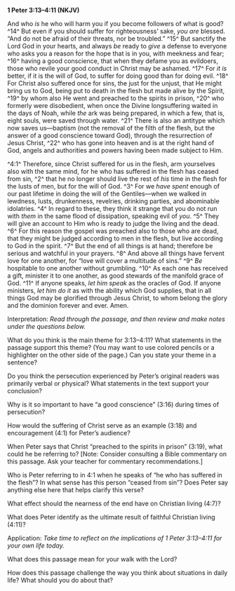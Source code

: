 **1 Peter 3:13–4:11 (NKJV)**

And who *is* he who will harm you if you become followers of what is good? ^14^ But even if you should suffer for righteousness’ sake, *you are* blessed. “And do not be afraid of their threats, nor be troubled.” ^15^ But sanctify the Lord God in your hearts, and always *be* ready to *give* a defense to everyone who asks you a reason for the hope that is in you, with meekness and fear; ^16^ having a good conscience, that when they defame you as evildoers, those who revile your good conduct in Christ may be ashamed. ^17^ For *it is* better, if it is the will of God, to suffer for doing good than for doing evil. ^18^ For Christ also suffered once for sins, the just for the unjust, that He might bring us to God, being put to death in the flesh but made alive by the Spirit, ^19^ by whom also He went and preached to the spirits in prison, ^20^ who formerly were disobedient, when once the Divine longsuffering waited in the days of Noah, while *the* ark was being prepared, in which a few, that is, eight souls, were saved through water. ^21^ There is also an antitype which now saves us—baptism (not the removal of the filth of the flesh, but the answer of a good conscience toward God), through the resurrection of Jesus Christ, ^22^ who has gone into heaven and is at the right hand of God, angels and authorities and powers having been made subject to Him.

^4:1^ Therefore, since Christ suffered for us in the flesh, arm yourselves also with the same mind, for he who has suffered in the flesh has ceased from sin, ^2^ that he no longer should live the rest of *his* time in the flesh for the lusts of men, but for the will of God. ^3^ For we *have spent* enough of our past lifetime in doing the will of the Gentiles—when we walked in lewdness, lusts, drunkenness, revelries, drinking parties, and abominable idolatries. ^4^ In regard to these, they think it strange that you do not run with *them* in the same flood of dissipation, speaking evil of *you*. ^5^ They will give an account to Him who is ready to judge the living and the dead. ^6^ For this reason the gospel was preached also to those who are dead, that they might be judged according to men in the flesh, but live according to God in the spirit. ^7^ But the end of all things is at hand; therefore be serious and watchful in your prayers. ^8^ And above all things have fervent love for one another, for “love will cover a multitude of sins.” ^9^ *Be* hospitable to one another without grumbling. ^10^ As each one has received a gift, minister it to one another, as good stewards of the manifold grace of God. ^11^ If anyone speaks, *let him speak* as the oracles of God. If anyone ministers, *let him do it* as with the ability which God supplies, that in all things God may be glorified through Jesus Christ, to whom belong the glory and the dominion forever and ever. Amen.

Interpretation: *Read through the passage, and then review and make notes under the questions below.*

What do you think is the main theme for 3:13–4:11? What statements in the passage support this theme? (You may want to use colored pencils or a highlighter on the other side of the page.) Can you state your theme in a sentence?

Do you think the persecution experienced by Peter’s original readers was primarily verbal or physical? What statements in the text support your conclusion?

Why is it so important to have “a good conscience” (3:16) during times of persecution?

How would the suffering of Christ serve as an example (3:18) and encouragement (4:1) for Peter’s audience?

When Peter says that Christ “preached to the spirits in prison” (3:19), what could he be referring to? [Note: Consider consulting a Bible commentary on this passage. Ask your teacher for commentary recommendations.]

Who is Peter referring to in 4:1 when he speaks of “he who has suffered in the flesh”? In what sense has this person “ceased from sin”? Does Peter say anything else here that helps clarify this verse?

What effect should the nearness of the end have on Christian living (4:7)?

What does Peter identify as the ultimate result of faithful Christian living (4:11)?

Application: *Take time to reflect on the implications of 1 Peter 3:13–4:11 for your own life today.*

What does this passage mean for your walk with the Lord?

How does this passage challenge the way you think about situations in daily life? What should you do about that?

